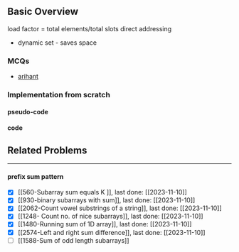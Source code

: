 ## Basic Overview

load factor = total elements/total slots
direct addressing
- dynamic set - saves space
### MCQs
- [arihant](https://www.youtube.com/watch?v=4quPv_yilRs)

### Implementation from scratch
#### pseudo-code

#### code

## Related Problems
---

#### prefix sum pattern
- [x] [[560-Subarray sum equals K ]], last done: [[2023-11-10]]
- [x] [[930-binary subarrays with sum]], last done: [[2023-11-10]]
- [x] [[2062-Count vowel substrings of a string]], last done: [[2023-11-10]]
- [x] [[1248- Count no. of nice subarrays]], last done: [[2023-11-10]]
- [x] [[1480-Running sum of 1D array]], last done: [[2023-11-10]]
- [x] [[2574-Left and right sum difference]], last done: [[2023-11-10]]
- [ ] [[1588-Sum of odd length subarrays]]
